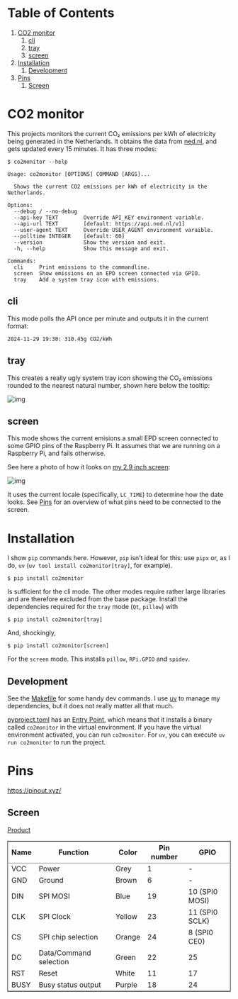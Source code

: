 
# Table of Contents

1.  [CO2 monitor](#org5277026)
    1.  [cli](#orgccda302)
    2.  [tray](#org6332d21)
    3.  [screen](#orgdf24a16)
2.  [Installation](#orged95805)
    1.  [Development](#org3e02004)
3.  [Pins](#org3b47f26)
    1.  [Screen](#org68d4c31)



<a id="org5277026"></a>

# CO2 monitor

This projects monitors the current CO₂ emissions per kWh of electricity being generated in the Netherlands. It obtains the data from [ned.nl](https://ned.nl), and gets updated every 15 minutes. It has three modes:

    $ co2monitor --help
    
    Usage: co2monitor [OPTIONS] COMMAND [ARGS]...
    
      Shows the current CO2 emissions per kWh of electricity in the Netherlands.
    
    Options:
      --debug / --no-debug
      --api-key TEXT        Override API_KEY environment variable.
      --api-url TEXT        [default: https://api.ned.nl/v1]
      --user-agent TEXT     Override USER_AGENT environment varaible.
      --polltime INTEGER    [default: 60]
      --version             Show the version and exit.
      -h, --help            Show this message and exit.
    
    Commands:
      cli     Print emissions to the commandline.
      screen  Show emissions on an EPD screen connected via GPIO.
      tray    Add a system tray icon with emissions.


<a id="orgccda302"></a>

## cli

This mode polls the API once per minute and outputs it in the current format:

    2024-11-29 19:30: 310.45g CO2/kWh


<a id="org6332d21"></a>

## tray

This creates a really ugly system tray icon showing the CO₂ emissions rounded to the nearest natural number, shown here below the tooltip:

![img](data/tray-screenshot.png)


<a id="orgdf24a16"></a>

## screen

This mode shows the current emisions a small EPD screen connected to some GPIO pins of the Raspberry Pi. It assumes that we are running on a Raspberry Pi, and fails otherwise.

See here a photo of how it looks on [my 2.9 inch screen](https://www.waveshare.com/product/displays/e-paper/2.9inch-e-paper-module-b.htm):

![img](data/screen-photo.jpg)

It uses the current locale (specifically, `LC_TIME`) to determine how the date looks. See [Pins](#org3b47f26) for an overview of what pins need to be connected to the screen.


<a id="orged95805"></a>

# Installation

I show `pip` commands here. However, `pip` isn&rsquo;t ideal for this: use `pipx` or, as I do, `uv` (`uv tool install co2monitor[tray]`, for example).

    $ pip install co2monitor

Is sufficient for the cli mode. The other modes require rather large libraries and are therefore excluded from the base package. Install the dependencies required for the `tray` mode (`Qt`, `pillow`) with

    $ pip install co2monitor[tray]

And, shockingly,

    $ pip install co2monitor[screen]

For the `screen` mode. This installs `pillow`, `RPi.GPIO` and `spidev`.


<a id="org3e02004"></a>

## Development

See the [Makefile](Makefile) for some handy dev commands. I use [uv](https://github.com/astral-sh/uv) to manage my dependencies, but it does not really matter all that much.

[pyproject.toml](pyproject.toml) has an [Entry Point](https://setuptools.pypa.io/en/latest/userguide/entry_point.html), which means that it installs a binary called `co2monitor` in the virtual environment. If you have the virtual environment activated, you can run `co2monitor`. For `uv`, you can execute `uv run co2monitor` to run the project.


<a id="org3b47f26"></a>

# Pins

<https://pinout.xyz/>


<a id="org68d4c31"></a>

## Screen

[Product](https://www.waveshare.com/product/displays/e-paper/2.9inch-e-paper-module-b.htm)

<table border="2" cellspacing="0" cellpadding="6" rules="groups" frame="hsides">


<colgroup>
<col  class="org-left" />

<col  class="org-left" />

<col  class="org-left" />

<col  class="org-right" />

<col  class="org-left" />
</colgroup>
<thead>
<tr>
<th scope="col" class="org-left">Name</th>
<th scope="col" class="org-left">Function</th>
<th scope="col" class="org-left">Color</th>
<th scope="col" class="org-right">Pin number</th>
<th scope="col" class="org-left">GPIO</th>
</tr>
</thead>
<tbody>
<tr>
<td class="org-left">VCC</td>
<td class="org-left">Power</td>
<td class="org-left">Grey</td>
<td class="org-right">1</td>
<td class="org-left">-</td>
</tr>

<tr>
<td class="org-left">GND</td>
<td class="org-left">Ground</td>
<td class="org-left">Brown</td>
<td class="org-right">6</td>
<td class="org-left">-</td>
</tr>

<tr>
<td class="org-left">DIN</td>
<td class="org-left">SPI MOSI</td>
<td class="org-left">Blue</td>
<td class="org-right">19</td>
<td class="org-left">10 (SPI0 MOSI)</td>
</tr>

<tr>
<td class="org-left">CLK</td>
<td class="org-left">SPI Clock</td>
<td class="org-left">Yellow</td>
<td class="org-right">23</td>
<td class="org-left">11 (SPI0 SCLK)</td>
</tr>

<tr>
<td class="org-left">CS</td>
<td class="org-left">SPI chip selection</td>
<td class="org-left">Orange</td>
<td class="org-right">24</td>
<td class="org-left">8  (SPI0 CE0)</td>
</tr>

<tr>
<td class="org-left">DC</td>
<td class="org-left">Data/Command selection</td>
<td class="org-left">Green</td>
<td class="org-right">22</td>
<td class="org-left">25</td>
</tr>

<tr>
<td class="org-left">RST</td>
<td class="org-left">Reset</td>
<td class="org-left">White</td>
<td class="org-right">11</td>
<td class="org-left">17</td>
</tr>

<tr>
<td class="org-left">BUSY</td>
<td class="org-left">Busy status output</td>
<td class="org-left">Purple</td>
<td class="org-right">18</td>
<td class="org-left">24</td>
</tr>
</tbody>
</table>

